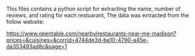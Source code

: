 This files contains a python script for extracting the name, number of reviews, and rating for each restuarant,
The data was extracted from the follow website:

https://www.opentable.com/nearby/restaurants-near-me-madison?prices=&cuisines=&corrid=4744de3d-be10-4790-a45e-da353493ad8c&page=1
